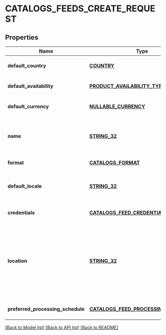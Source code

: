 # CATALOGS_FEEDS_CREATE_REQUEST

## Properties
Name | Type | Description | Notes
------------ | ------------- | ------------- | -------------
**default_country** | [**COUNTRY**](Country.md) |  | [optional] [default to null]
**default_availability** | [**PRODUCT_AVAILABILITY_TYPE**](ProductAvailabilityType.md) |  | [optional] [default to null]
**default_currency** | [**NULLABLE_CURRENCY**](NullableCurrency.md) |  | [optional] [default to null]
**name** | [**STRING_32**](STRING_32.md) | A human-friendly name associated to a given feed. | [default to null]
**format** | [**CATALOGS_FORMAT**](CatalogsFormat.md) |  | [default to null]
**default_locale** | [**STRING_32**](STRING_32.md) | The locale used within a feed for product descriptions. | [optional] [default to null]
**credentials** | [**CATALOGS_FEED_CREDENTIALS**](CatalogsFeedCredentials.md) |  | [optional] [default to null]
**location** | [**STRING_32**](STRING_32.md) | The URL where a feed is available for download. This URL is what Pinterest will use to download a feed for processing. | [default to null]
**preferred_processing_schedule** | [**CATALOGS_FEED_PROCESSING_SCHEDULE**](CatalogsFeedProcessingSchedule.md) |  | [optional] [default to null]

[[Back to Model list]](../README.md#documentation-for-models) [[Back to API list]](../README.md#documentation-for-api-endpoints) [[Back to README]](../README.md)


